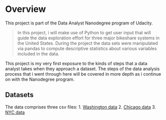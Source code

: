 # Overview
This project is part of the Data Analyst Nanodegree program of Udacity.

> In this project, i will make use of Python to get user input that will guide the data exploration effort for three major bikeshare systems in the United States. During the project the data sets were manipulated via pandas to compute descriptive statistics about various variables included in the data. 

This project is my very first exposure to the kinds of steps that a data analyst takes when they approach a dataset. The steps of the data analysis process that i went through here will be covered in more depth as i continue on with the Nanodegree program.

## Datasets

The data comprises three csv files:
    1. [Washington data](..\washington.csv) 
    2. [Chicago data](..\chicago.csv)
    3. [NYC data](..\new_york_city.csv)
    
